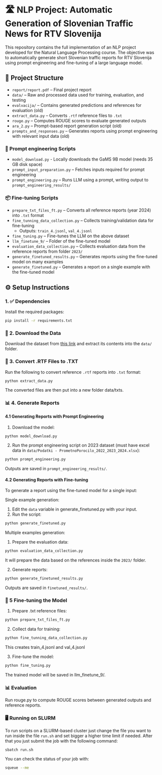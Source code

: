 # 🛣️ NLP Project: Automatic Generation of Slovenian Traffic News for RTV Slovenija

This repository contains the full implementation of an NLP project developed for the Natural Language Processing course. The objective was to automatically generate short Slovenian traffic reports for RTV Slovenija using prompt engineering and fine-tuning of a large language model.

## 📁 Project Structure

- `report/report.pdf` – Final project report  
- `data/` – Raw and processed data used for training, evaluation, and testing  
- `evalvacija/` – Contains generated predictions and references for evaluation  (old)
- `extract_data.py` – Converts `.rtf` reference files to `.txt` 
- `rouge.py` – Computes ROUGE scores to evaluate generated outputs  
- `ara_2.py` – Prompt-based report generation script  (old)
- `prompts_and_responses.py` – Generates reports using prompt engineering with relevant input data  (old)

### 📝 Prompt engineering Scripts
- `model_download.py` - Locally downloads the GaMS 9B model (needs 35 GB disk space)
- `prompt_input_preparation.py` – Fetches inputs required for prompt engineering
- `prompt_engineering.py` – Runs LLM using a prompt, writing output to `prompt_engineering_results/`

### 📦 Fine-tuning Scripts

- `prepare_txt_files_ft.py` – Converts all reference reports (year 2024) into `.txt` format  
- `fine_tunning_data_collection.py` – Collects training/validation data for fine-tuning  
  - Outputs: `train_4.jsonl`, `val_4.jsonl`  
- `fine_tuning.py` – Fine-tunes the LLM on the above dataset  
- `llm_finetune_9/` – Folder of the fine-tuned model  
- `evaluation_data_collection.py` – Collects evaluation data from the reference reports from folder `2023/`
- `generate_finetuned_results.py` – Generates reports using the fine-tuned model on many examples  
- `generate_finetuned.py` – Generates a report on a single example with the fine-tuned model  

## ⚙️ Setup Instructions

### 1. ✅ Dependencies
Install the required packages:
```bash
pip install -r requirements.txt
```

### 🔽 2. Download the Data

Download the dataset from [this link](https://unilj-my.sharepoint.com/personal/slavkozitnik_fri1_uni-lj_si/_layouts/15/onedrive.aspx?id=%2Fpersonal%2Fslavkozitnik%5Ffri1%5Funi%2Dlj%5Fsi%2FDocuments%2FPredmeti%2FONJ%2FONJ%5F2025%5FSpring%2FProjects%2FRTVSlo%2Ezip&parent=%2Fpersonal%2Fslavkozitnik%5Ffri1%5Funi%2Dlj%5Fsi%2FDocuments%2FPredmeti%2FONJ%2FONJ%5F2025%5FSpring%2FProjects&ga=1) and extract its contents into the `data/` folder.

### 📑 3. Convert .RTF Files to .TXT
Run the following to convert reference `.rtf` reports into `.txt` format:

```bash
python extract_data.py
```
 The converted files are then put into a new folder data/txts.

### 📊 4. Generate Reports
#### 4.1 Generating Reports with Prompt Engineering 
1. Download the model:
```bash
python model_download.py
```

2. Run the prompt engineering script on 2023 dataset (must have excel data in `data/Podatki - PrometnoPorocilo_2022_2023_2024.xlsx`):
```bash
python prompt_engineering.py
```

Outputs are saved in `prompt_engineering_results/`.


#### 4.2 Generating Reports with Fine-tuning
To generate a report using the fine-tuned model for a single input:

Single example generation:
1. Edit the `data` variable in generate_finetuned.py with your input.
2. Run the script:
```bash
python generate_finetuned.py
```
Multiple examples generation:
1. Prepare the evaluation data:
```bash
python evaluation_data_collection.py
```
It will prepare the data based on the references inside the `2023/` folder.

2. Generate reports:
```bash
python generate_finetuned_results.py
```
Outputs are saved in `finetuned_results/`.

### 🔧 5 Fine-tuning the Model
1. Prepare .txt reference files:
```bash
python prepare_txt_files_ft.py
```
2. Collect data for training:
```bash
python fine_tunning_data_collection.py
```
This creates train_4.jsonl and val_4.jsonl

3. Fine-tune the model:
```bash
python fine_tuning.py
```

The trained model will be saved in llm_finetune_9/.


### 📊 Evaluation
Run rouge.py to compute ROUGE scores between generated outputs and reference reports.


### 🖥️ Running on SLURM
To run scripts on a SLURM-based cluster just change the file you want to run inside the file `run.sh` and set bigger a higher time limit if needed.
After that you just submit the job with the following command:
```bash
sbatch run.sh
```

You can check the status of your job with:
```bash
squeue --me
```

